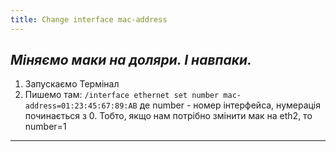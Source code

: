 ```yaml
---
title: Change interface mac-address
---
```


_Міняємо маки на доляри. І навпаки._
-----

1. Запускаємо Термінал
2. Пишемо там:
`/interface ethernet set number mac-address=01:23:45:67:89:AB`
де number - номер інтерфейса, нумерація починається з 0. Тобто, якщо нам потрібно змінити мак на eth2, то number=1
-----